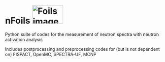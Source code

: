 # nFoils <img src="https://www.cmosc.org/wp-content/uploads/2020/04/tinfoil.jpg" alt="Foils image" width="100" height="60">

Python suite of codes for the measurement of neutron spectra with neutron activation analysis 

Includes postprocessing and preprocessing codes for (but is not dependent on) FISPACT, OpenMC, SPECTRA-UF, MCNP
